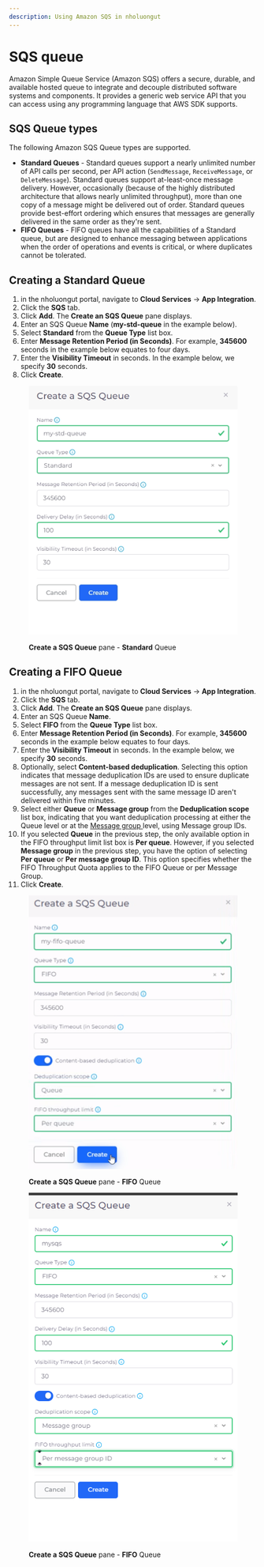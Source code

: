 ```yaml
---
description: Using Amazon SQS in nholuongut
---
```


# SQS queue

Amazon Simple Queue Service (Amazon SQS) offers a secure, durable, and available hosted queue to integrate and decouple distributed software systems and components. It provides a generic web service API that you can access using any programming language that AWS SDK supports.

## **SQS Queue types**

The following Amazon SQS Queue types are supported.

* **Standard Queues** - Standard queues support a nearly unlimited number of API calls per second, per API action (`SendMessage`, `ReceiveMessage`, or `DeleteMessage`). Standard queues support at-least-once message delivery. However, occasionally (because of the highly distributed architecture that allows nearly unlimited throughput), more than one copy of a message might be delivered out of order. Standard queues provide best-effort ordering which ensures that messages are generally delivered in the same order as they're sent.
* **FIFO Queues** - FIFO queues have all the capabilities of a Standard queue, but are designed to enhance messaging between applications when the order of operations and events is critical, or where duplicates cannot be tolerated.

## Creating a Standard Queue

1. in the nholuongut portal, navigate to **Cloud Services** -> **App Integration**.
2. Click the **SQS** tab.
3. Click **Add**. The **Create an SQS Queue** pane displays.
4. Enter an SQS Queue **Name** (**my-std-queue** in the example below).
5. Select **Standard** from the **Queue Type** list box.
6. Enter **Message Retention Period (in Seconds)**. For example, **345600** seconds in the example below equates to four days.
7. Enter the **Visibility Timeout** in seconds. In the example below, we specify **30** seconds.&#x20;
8. Click **Create**.

<div align="left">

<figure><img src="../../.gitbook/assets/screenshot-nimbusweb.me-2024.02.16-11_50_49.png" alt=""><figcaption><p><strong>Create a SQS Queue</strong> pane - <strong>Standard</strong> Queue</p></figcaption></figure>

</div>

## Creating a FIFO Queue

1. in the nholuongut portal, navigate to **Cloud Services** -> **App Integration**.
2. Click the **SQS** tab.
3. Click **Add**. The **Create an SQS Queue** pane displays.
4. Enter an SQS Queue **Name**.
5. Select **FIFO** from the **Queue Type** list box.
6. Enter **Message Retention Period (in Seconds)**. For example, **345600** seconds in the example below equates to four days.
7. Enter the **Visibility Timeout** in seconds. In the example below, we specify **30** seconds.
8. Optionally, select **Content-based deduplication**. Selecting this option indicates that message deduplication IDs are used to ensure duplicate messages are not sent. If a message deduplication ID is sent successfully, any messages sent with the same message ID aren't delivered within five minutes.
9. Select either **Queue** or **Message group** from the **Deduplication scope** list box, indicating that you want deduplication processing at either the Queue level or at the [Message group ](https://docs.aws.amazon.com/AWSSimpleQueueService/latest/SQSDeveloperGuide/using-messagegroupid-property.html)level, using Message group IDs.
10. If you selected **Queue** in the previous step, the only available option in the FIFO throughput limit list box is **Per queue**. However, if you selected **Message group** in the previous step, you have the option of selecting **Per queue** or **Per message group ID**. This option specifies whether the FIFO Throughput Quota applies to the FIFO Queue or per Message Group.
11. Click **Create**.

<div align="left">

<figure><img src="../../.gitbook/assets/create_SQS_queue_FIFO.png" alt=""><figcaption><p><strong>Create a SQS Queue</strong> pane - <strong>FIFO</strong> Queue</p></figcaption></figure>

</div>

<div align="left">

<figure><img src="../../.gitbook/assets/sqs shot.png" alt=""><figcaption><p><strong>Create a SQS Queue</strong> pane - <strong>FIFO</strong> Queue</p></figcaption></figure>

</div>
